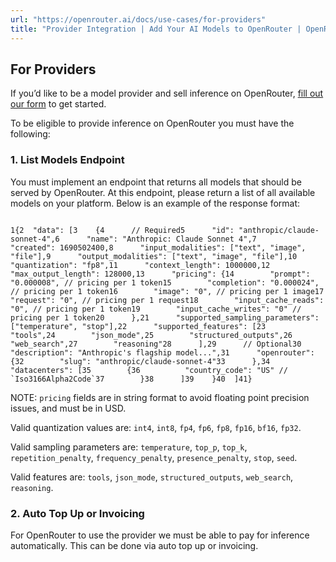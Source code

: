 ```yaml
---
url: "https://openrouter.ai/docs/use-cases/for-providers"
title: "Provider Integration | Add Your AI Models to OpenRouter | OpenRouter | Documentation"
---
```


## For Providers

If you’d like to be a model provider and sell inference on OpenRouter, [fill out our form](https://openrouter.notion.site/15a2fd57c4dc8067bc61ecd5263b31fd) to get started.

To be eligible to provide inference on OpenRouter you must have the following:

### 1\. List Models Endpoint

You must implement an endpoint that returns all models that should be served by OpenRouter. At this endpoint, please return a list of all available models on your platform. Below is an example of the response format:

```code-block text-sm

1{2  "data": [3    {4      // Required5      "id": "anthropic/claude-sonnet-4",6      "name": "Anthropic: Claude Sonnet 4",7      "created": 1690502400,8      "input_modalities": ["text", "image", "file"],9      "output_modalities": ["text", "image", "file"],10      "quantization": "fp8",11      "context_length": 1000000,12      "max_output_length": 128000,13      "pricing": {14        "prompt": "0.000008", // pricing per 1 token15        "completion": "0.000024", // pricing per 1 token16        "image": "0", // pricing per 1 image17        "request": "0", // pricing per 1 request18        "input_cache_reads": "0", // pricing per 1 token19        "input_cache_writes": "0" // pricing per 1 token20      },21      "supported_sampling_parameters": ["temperature", "stop"],22      "supported_features": [23        "tools",24        "json_mode",25        "structured_outputs",26        "web_search",27        "reasoning"28      ],29      // Optional30      "description": "Anthropic's flagship model...",31      "openrouter": {32        "slug": "anthropic/claude-sonnet-4"33      },34      "datacenters": [35        {36          "country_code": "US" // `Iso3166Alpha2Code`37        }38      ]39    }40  ]41}

```

NOTE: `pricing` fields are in string format to avoid floating point precision issues, and must be in USD.

Valid quantization values are: `int4`, `int8`, `fp4`, `fp6`, `fp8`, `fp16`, `bf16`, `fp32`.

Valid sampling parameters are: `temperature`, `top_p`, `top_k`, `repetition_penalty`, `frequency_penalty`, `presence_penalty`, `stop`, `seed`.

Valid features are: `tools`, `json_mode`, `structured_outputs`, `web_search`, `reasoning`.

### 2\. Auto Top Up or Invoicing

For OpenRouter to use the provider we must be able to pay for inference automatically. This can be done via auto top up or invoicing.
